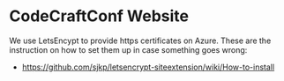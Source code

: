 # CodeCraftConf Website

We use LetsEncypt to provide https certificates on Azure. These are the instruction on how to set them up in case something goes wrong:
 - https://github.com/sjkp/letsencrypt-siteextension/wiki/How-to-install
